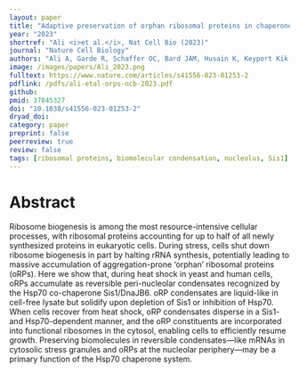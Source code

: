 ```yaml
---
layout: paper
title: "Adaptive preservation of orphan ribosomal proteins in chaperone-stirred condensates"
year: "2023"
shortref: "Ali <i>et al.</i>, Nat Cell Bio (2023)"
journal: "Nature Cell Biology"
authors: "Ali A, Garde R, Schaffer OC, Bard JAM, Husain K, Keyport Kik S, Davis KA, Luengo-Woods S, Drummond DA, Squires AH, Pincus D"
image: /images/papers/Ali_2023.png
fulltext: https://www.nature.com/articles/s41556-023-01253-2
pdflink: /pdfs/ali-etal-orps-ncb-2023.pdf
github: 
pmid: 37845327
doi: "10.1038/s41556-023-01253-2"
dryad_doi: 
category: paper
preprint: false
peerreview: true
review: false
tags: [ribosomal proteins, biomolecular condensation, nucleolus, Sis1]
---
```


# Abstract 

Ribosome biogenesis is among the most resource-intensive cellular processes, with ribosomal proteins accounting for up to half of all newly synthesized proteins in eukaryotic cells. During stress, cells shut down ribosome biogenesis in part by halting rRNA synthesis, potentially leading to massive accumulation of aggregation-prone ‘orphan’ ribosomal proteins (oRPs). Here we show that, during heat shock in yeast and human cells, oRPs accumulate as reversible peri-nucleolar condensates recognized by the Hsp70 co-chaperone Sis1/DnaJB6. oRP condensates are liquid-like in cell-free lysate but solidify upon depletion of Sis1 or inhibition of Hsp70. When cells recover from heat shock, oRP condensates disperse in a Sis1- and Hsp70-dependent manner, and the oRP constituents are incorporated into functional ribosomes in the cytosol, enabling cells to efficiently resume growth. Preserving biomolecules in reversible condensates—like mRNAs in cytosolic stress granules and oRPs at the nucleolar periphery—may be a primary function of the Hsp70 chaperone system.
